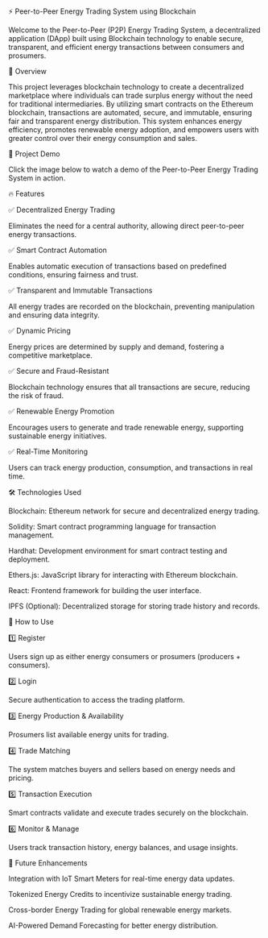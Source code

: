 ⚡ Peer-to-Peer Energy Trading System using Blockchain

Welcome to the Peer-to-Peer (P2P) Energy Trading System, a decentralized application (DApp) built using Blockchain technology to enable secure, transparent, and efficient energy transactions between consumers and prosumers.

📌 Overview

This project leverages blockchain technology to create a decentralized marketplace where individuals can trade surplus energy without the need for traditional intermediaries. By utilizing smart contracts on the Ethereum blockchain, transactions are automated, secure, and immutable, ensuring fair and transparent energy distribution. This system enhances energy efficiency, promotes renewable energy adoption, and empowers users with greater control over their energy consumption and sales.

🎥 Project Demo

Click the image below to watch a demo of the Peer-to-Peer Energy Trading System in action.



🔥 Features

✅ Decentralized Energy Trading

Eliminates the need for a central authority, allowing direct peer-to-peer energy transactions.

✅ Smart Contract Automation

Enables automatic execution of transactions based on predefined conditions, ensuring fairness and trust.

✅ Transparent and Immutable Transactions

All energy trades are recorded on the blockchain, preventing manipulation and ensuring data integrity.

✅ Dynamic Pricing

Energy prices are determined by supply and demand, fostering a competitive marketplace.

✅ Secure and Fraud-Resistant

Blockchain technology ensures that all transactions are secure, reducing the risk of fraud.

✅ Renewable Energy Promotion

Encourages users to generate and trade renewable energy, supporting sustainable energy initiatives.

✅ Real-Time Monitoring

Users can track energy production, consumption, and transactions in real time.

🛠️ Technologies Used

Blockchain: Ethereum network for secure and decentralized energy trading.

Solidity: Smart contract programming language for transaction management.

Hardhat: Development environment for smart contract testing and deployment.

Ethers.js: JavaScript library for interacting with Ethereum blockchain.

React: Frontend framework for building the user interface.

IPFS (Optional): Decentralized storage for storing trade history and records.

🔑 How to Use

1️⃣ Register

Users sign up as either energy consumers or prosumers (producers + consumers).

2️⃣ Login

Secure authentication to access the trading platform.

3️⃣ Energy Production & Availability

Prosumers list available energy units for trading.

4️⃣ Trade Matching

The system matches buyers and sellers based on energy needs and pricing.

5️⃣ Transaction Execution

Smart contracts validate and execute trades securely on the blockchain.

6️⃣ Monitor & Manage

Users track transaction history, energy balances, and usage insights.

🚀 Future Enhancements

Integration with IoT Smart Meters for real-time energy data updates.

Tokenized Energy Credits to incentivize sustainable energy trading.

Cross-border Energy Trading for global renewable energy markets.

AI-Powered Demand Forecasting for better energy distribution.
